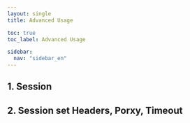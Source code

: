 ```yaml
---
layout: single
title: Advanced Usage

toc: true
toc_label: Advanced Usage

sidebar:
  nav: "sidebar_en"
---
```


## 1. Session

## 2. Session set Headers, Porxy, Timeout

